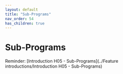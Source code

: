```yaml
---
layout: default
title: "Sub-Programs"
nav_order: 54
has_children: true
---
```

# Sub-Programs
Reminder: [Introduction H05 - Sub-Programs](../Feature introductions/Introduction H05 - Sub-Programs)  

